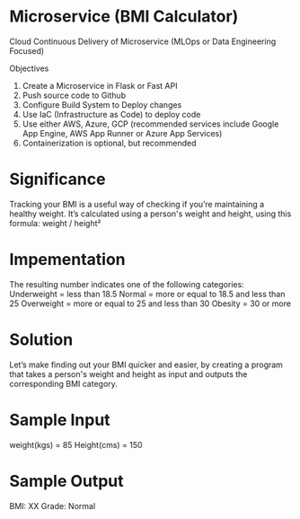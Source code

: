 # Microservice (BMI Calculator)

Cloud Continuous Delivery of Microservice (MLOps or Data Engineering Focused)

Objectives
1. Create a Microservice in Flask or Fast API
2. Push source code to Github
3. Configure Build System to Deploy changes
4. Use IaC (Infrastructure as Code) to deploy code
5. Use either AWS, Azure, GCP (recommended services include Google App Engine, AWS App Runner or Azure App Services)
6. Containerization is optional, but recommended


# Significance
Tracking your BMI is a useful way of checking if you’re maintaining a healthy weight. 
It’s calculated using a person's weight and height, using this formula: weight / height²

# Impementation
The resulting number indicates one of the following categories:
Underweight = less than 18.5
Normal = more or equal to 18.5 and less than 25
Overweight = more or equal to 25 and less than 30
Obesity = 30 or more

# Solution
Let’s make finding out your BMI quicker and easier, by creating a program that takes a 
person's weight and height as input and outputs the corresponding BMI category.

# Sample Input
weight(kgs) = 85
Height(cms) = 150

# Sample Output
BMI: XX
Grade: Normal


